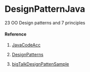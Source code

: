 # DesignPatternJava


23 OO Design patterns and 7 principles

#### Reference
1. [JavaCodeAcc](https://github.com/echoTheLiar/JavaCodeAcc/tree/c6d05eb67d0d0b2446397a56b34e7acdce79dfcc)

2. [DesignPatterns](https://github.com/clarck/DesignPatterns)

3. [bigTalkDesignPattenSample](https://github.com/alexpdh/bigTalkDesignPattenSample)
